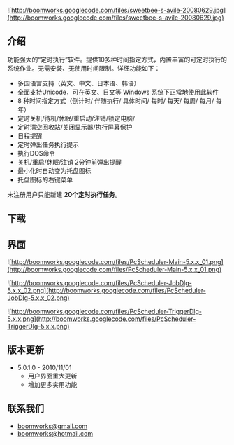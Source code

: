 ![http://boomworks.googlecode.com/files/sweetbee-s-avile-20080629.jpg](http://boomworks.googlecode.com/files/sweetbee-s-avile-20080629.jpg)

## 介绍 ##

功能强大的“定时执行”软件。提供10多种时间指定方式，内置丰富的可定时执行的系统作业。无需安装、无使用时间限制。详细功能如下：

  * 多国语言支持（英文、中文、日本语、韩语）
  * 全面支持Unicode，可在英文、日文等 Windows 系统下正常地使用此软件
  * 8 种时间指定方式（倒计时/ 伴随执行/ 具体时间/ 每时/ 每天/ 每周/ 每月/ 每年）
  * 定时关机/待机/休眠/重启动/注销/锁定电脑/
  * 定时清空回收站/关闭显示器/执行屏幕保护
  * 日程提醒
  * 定时弹出任务执行提示
  * 执行DOS命令
  * 关机/重启/休眠/注销 2分钟前弹出提醒
  * 最小化时自动变为托盘图标
  * 托盘图标的右键菜单

未注册用户只能新建 **20个定时执行任务**。

## 下载 ##

## 界面 ##
![http://boomworks.googlecode.com/files/PcScheduler-Main-5.x.x_01.png](http://boomworks.googlecode.com/files/PcScheduler-Main-5.x.x_01.png)

![http://boomworks.googlecode.com/files/PcScheduler-JobDlg-5.x.x_02.png](http://boomworks.googlecode.com/files/PcScheduler-JobDlg-5.x.x_02.png)

![http://boomworks.googlecode.com/files/PcScheduler-TriggerDlg-5.x.x.png](http://boomworks.googlecode.com/files/PcScheduler-TriggerDlg-5.x.x.png)

## 版本更新 ##

  * 5.0.1.0 - 2010/11/01
    * 用户界面重大更新
    * 增加更多实用功能

## 联系我们 ##
  * [boomworks@gmail.com](mailto:boomworks@gmail.com)
  * [boomworks@hotmail.com](mailto:boomworks@hotmail.com)